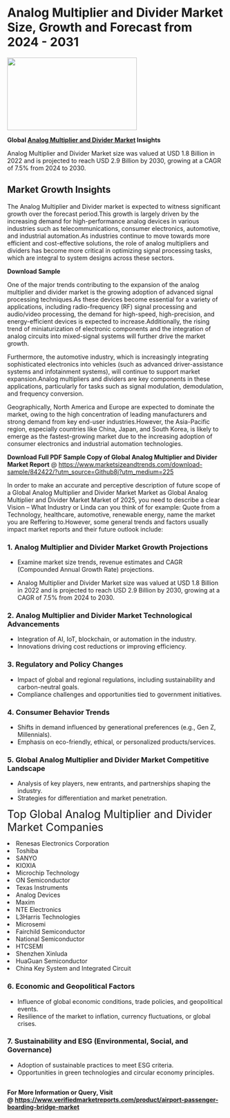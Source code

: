 <H1>Analog Multiplier and Divider Market Size, Growth and Forecast from 2024 - 2031</H1><img class="aligncenter size-medium wp-image-584254" src="https://thirdeyenews.in/wp-content/uploads/2024/09/Global-Market-Research-300x168.jpeg" alt="" width="300" height="168" /><p><strong>Global&nbsp;<a href="https://www.marketsizeandtrends.com/download-sample/842422/?utm_source=Github8j?utm_medium=225">Analog Multiplier and Divider Market</a> Insights</strong></p><p>Analog Multiplier and Divider Market size was valued at USD 1.8 Billion in 2022 and is projected to reach USD 2.9 Billion by 2030, growing at a CAGR of 7.5% from 2024 to 2030.</p><p><h2>Market Growth Insights</h2> <p>The Analog Multiplier and Divider market is expected to witness significant growth over the forecast period.This growth is largely driven by the increasing demand for high-performance analog devices in various industries such as telecommunications, consumer electronics, automotive, and industrial automation.As industries continue to move towards more efficient and cost-effective solutions, the role of analog multipliers and dividers has become more critical in optimizing signal processing tasks, which are integral to system designs across these sectors.</p> <p><strong>Download Sample</strong></p> <p>One of the major trends contributing to the expansion of the analog multiplier and divider market is the growing adoption of advanced signal processing techniques.As these devices become essential for a variety of applications, including radio-frequency (RF) signal processing and audio/video processing, the demand for high-speed, high-precision, and energy-efficient devices is expected to increase.Additionally, the rising trend of miniaturization of electronic components and the integration of analog circuits into mixed-signal systems will further drive the market growth.</p> <p>Furthermore, the automotive industry, which is increasingly integrating sophisticated electronics into vehicles (such as advanced driver-assistance systems and infotainment systems), will continue to support market expansion.Analog multipliers and dividers are key components in these applications, particularly for tasks such as signal modulation, demodulation, and frequency conversion.</p> <p>Geographically, North America and Europe are expected to dominate the market, owing to the high concentration of leading manufacturers and strong demand from key end-user industries.However, the Asia-Pacific region, especially countries like China, Japan, and South Korea, is likely to emerge as the fastest-growing market due to the increasing adoption of consumer electronics and industrial automation technologies.</p> <p><span class=""><strong>Download Full PDF Sample Copy of Global Analog Multiplier and Divider Market Report</strong> @ <a href="https://www.marketsizeandtrends.com/download-sample/842422/?utm_source=Github8j?utm_medium=225" target="_blank">https://www.marketsizeandtrends.com/download-sample/842422/?utm_source=Github8j?utm_medium=225</a></span></p><p>In order to make an accurate and perceptive description of future scope of a Global&nbsp;Analog Multiplier and Divider Market Market as Global&nbsp;Analog Multiplier and Divider Market Market of 2025, you need to describe a clear Vision &ndash; What Industry or Linda can you think of for example: Quote from a Technology, healthcare, automotive, renewable energy, name the market you are Reffering to.However, some general trends and factors usually impact market reports and their future outlook include:</p><h3>1.&nbsp;<strong>Analog Multiplier and Divider Market Growth Projections</strong></h3><ul><li>Examine market size trends, revenue estimates and CAGR (Compounded Annual Growth Rate) projections.</li><li><p>Analog Multiplier and Divider Market size was valued at USD 1.8 Billion in 2022 and is projected to reach USD 2.9 Billion by 2030, growing at a CAGR of 7.5% from 2024 to 2030.</p></li></ul><h3>2.&nbsp;<strong>Analog Multiplier and Divider Market Technological Advancements</strong></h3><ul><li>Integration of AI, IoT, blockchain, or automation in the industry.</li><li>Innovations driving cost reductions or improving efficiency.</li></ul><h3>3.&nbsp;<strong>Regulatory and Policy Changes</strong></h3><ul><li>Impact of global and regional regulations, including sustainability and carbon-neutral goals.</li><li>Compliance challenges and opportunities tied to government initiatives.</li></ul><h3>4.&nbsp;<strong>Consumer Behavior Trends</strong></h3><ul><li>Shifts in demand influenced by generational preferences (e.g., Gen Z, Millennials).</li><li>Emphasis on eco-friendly, ethical, or personalized products/services.</li></ul><h3>5.&nbsp;<strong>Global Analog Multiplier and Divider Market Competitive Landscape</strong></h3><ul><li>Analysis of key players, new entrants, and partnerships shaping the industry.</li><li>Strategies for differentiation and market penetration.</li></ul><p data-pm-slice="1 1 []"><span style="color: inherit; font-family: inherit; font-size: 25px;">Top Global Analog Multiplier and Divider Market Companies</span></p><div class="" data-test-id=""><p><li>Renesas Electronics Corporation</li><li> Toshiba</li><li> SANYO</li><li> KIOXIA</li><li> Microchip Technology</li><li> ON Semiconductor</li><li> Texas Instruments</li><li> Analog Devices</li><li> Maxim</li><li> NTE Electronics</li><li> L3Harris Technologies</li><li> Microsemi</li><li> Fairchild Semiconductor</li><li> National Semiconductor</li><li> HTCSEMI</li><li> Shenzhen Xinluda</li><li> HuaGuan Semiconductor</li><li> China Key System and Integrated Circuit</li></p></div><h3>6.&nbsp;<strong>Economic and Geopolitical Factors</strong></h3><ul><li>Influence of global economic conditions, trade policies, and geopolitical events.</li><li>Resilience of the market to inflation, currency fluctuations, or global crises.</li></ul><h3>7.&nbsp;<strong>Sustainability and ESG (Environmental, Social, and Governance)</strong></h3><ul><li>Adoption of sustainable practices to meet ESG criteria.</li><li>Opportunities in green technologies and circular economy principles.</li></ul><h2><strong style="font-size: 14px;">For More Information or Query, Visit @&nbsp;</strong><a style="background-color: #ffffff; font-size: 14px;" href="https://www.marketsizeandtrends.com/report/analog-multiplier-and-divider-market/" target="_blank">https://www.verifiedmarketreports.com/product/airport-passenger-boarding-bridge-market</a></h2>